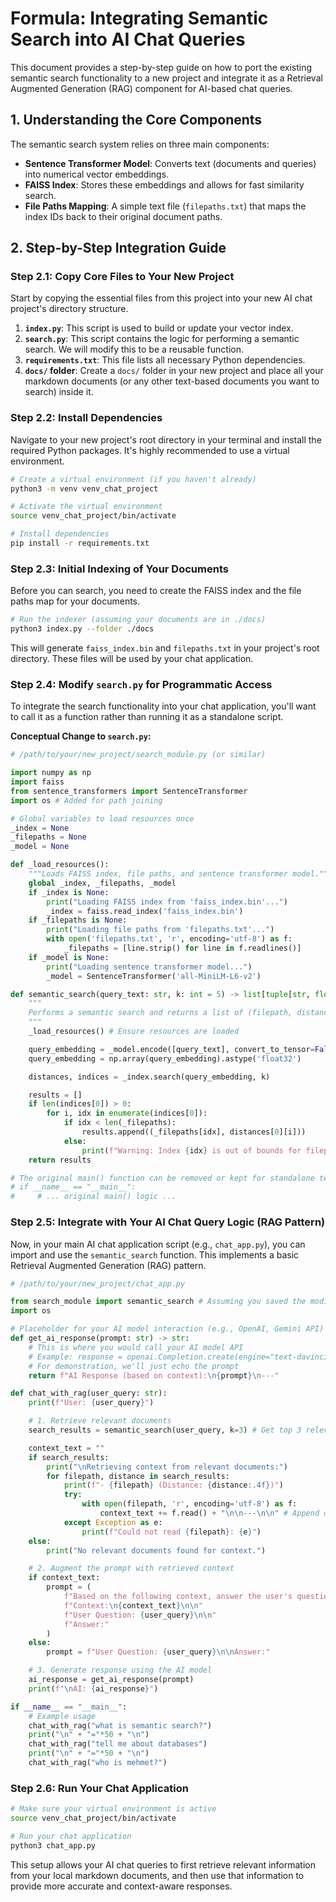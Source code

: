 # Formula: Integrating Semantic Search into AI Chat Queries

This document provides a step-by-step guide on how to port the existing semantic search functionality to a new project and integrate it as a Retrieval Augmented Generation (RAG) component for AI-based chat queries.

## 1. Understanding the Core Components

The semantic search system relies on three main components:
-   **Sentence Transformer Model**: Converts text (documents and queries) into numerical vector embeddings.
-   **FAISS Index**: Stores these embeddings and allows for fast similarity search.
-   **File Paths Mapping**: A simple text file (`filepaths.txt`) that maps the index IDs back to their original document paths.

## 2. Step-by-Step Integration Guide

### Step 2.1: Copy Core Files to Your New Project

Start by copying the essential files from this project into your new AI chat project's directory structure.

1.  **`index.py`**: This script is used to build or update your vector index.
2.  **`search.py`**: This script contains the logic for performing a semantic search. We will modify this to be a reusable function.
3.  **`requirements.txt`**: This file lists all necessary Python dependencies.
4.  **`docs/` folder**: Create a `docs/` folder in your new project and place all your markdown documents (or any other text-based documents you want to search) inside it.

### Step 2.2: Install Dependencies

Navigate to your new project's root directory in your terminal and install the required Python packages. It's highly recommended to use a virtual environment.

```bash
# Create a virtual environment (if you haven't already)
python3 -m venv venv_chat_project

# Activate the virtual environment
source venv_chat_project/bin/activate

# Install dependencies
pip install -r requirements.txt
```

### Step 2.3: Initial Indexing of Your Documents

Before you can search, you need to create the FAISS index and the file paths map for your documents.

```bash
# Run the indexer (assuming your documents are in ./docs)
python3 index.py --folder ./docs
```

This will generate `faiss_index.bin` and `filepaths.txt` in your project's root directory. These files will be used by your chat application.

### Step 2.4: Modify `search.py` for Programmatic Access

To integrate the search functionality into your chat application, you'll want to call it as a function rather than running it as a standalone script.

**Conceptual Change to `search.py`:**

```python
# /path/to/your/new_project/search_module.py (or similar)

import numpy as np
import faiss
from sentence_transformers import SentenceTransformer
import os # Added for path joining

# Global variables to load resources once
_index = None
_filepaths = None
_model = None

def _load_resources():
    """Loads FAISS index, file paths, and sentence transformer model."""
    global _index, _filepaths, _model
    if _index is None:
        print("Loading FAISS index from 'faiss_index.bin'...")
        _index = faiss.read_index('faiss_index.bin')
    if _filepaths is None:
        print("Loading file paths from 'filepaths.txt'...")
        with open('filepaths.txt', 'r', encoding='utf-8') as f:
            _filepaths = [line.strip() for line in f.readlines()]
    if _model is None:
        print("Loading sentence transformer model...")
        _model = SentenceTransformer('all-MiniLM-L6-v2')

def semantic_search(query_text: str, k: int = 5) -> list[tuple[str, float]]:
    """
    Performs a semantic search and returns a list of (filepath, distance) tuples.
    """
    _load_resources() # Ensure resources are loaded

    query_embedding = _model.encode([query_text], convert_to_tensor=False)
    query_embedding = np.array(query_embedding).astype('float32')

    distances, indices = _index.search(query_embedding, k)

    results = []
    if len(indices[0]) > 0:
        for i, idx in enumerate(indices[0]):
            if idx < len(_filepaths):
                results.append((_filepaths[idx], distances[0][i]))
            else:
                print(f"Warning: Index {idx} is out of bounds for filepaths list.")
    return results

# The original main() function can be removed or kept for standalone testing
# if __name__ == "__main__":
#     # ... original main() logic ...
```

### Step 2.5: Integrate with Your AI Chat Query Logic (RAG Pattern)

Now, in your main AI chat application script (e.g., `chat_app.py`), you can import and use the `semantic_search` function. This implements a basic Retrieval Augmented Generation (RAG) pattern.

```python
# /path/to/your/new_project/chat_app.py

from search_module import semantic_search # Assuming you saved the modified search.py as search_module.py
import os

# Placeholder for your AI model interaction (e.g., OpenAI, Gemini API)
def get_ai_response(prompt: str) -> str:
    # This is where you would call your AI model API
    # Example: response = openai.Completion.create(engine="text-davinci-003", prompt=prompt, max_tokens=150)
    # For demonstration, we'll just echo the prompt
    return f"AI Response (based on context):\n{prompt}\n---"

def chat_with_rag(user_query: str):
    print(f"User: {user_query}")

    # 1. Retrieve relevant documents
    search_results = semantic_search(user_query, k=3) # Get top 3 relevant docs

    context_text = ""
    if search_results:
        print("\nRetrieving context from relevant documents:")
        for filepath, distance in search_results:
            print(f"- {filepath} (Distance: {distance:.4f})")
            try:
                with open(filepath, 'r', encoding='utf-8') as f:
                    context_text += f.read() + "\n\n---\n\n" # Append document content
            except Exception as e:
                print(f"Could not read {filepath}: {e}")
    else:
        print("No relevant documents found for context.")

    # 2. Augment the prompt with retrieved context
    if context_text:
        prompt = (
            f"Based on the following context, answer the user's question:\n\n"
            f"Context:\n{context_text}\n\n"
            f"User Question: {user_query}\n\n"
            f"Answer:"
        )
    else:
        prompt = f"User Question: {user_query}\n\nAnswer:"

    # 3. Generate response using the AI model
    ai_response = get_ai_response(prompt)
    print(f"\nAI: {ai_response}")

if __name__ == "__main__":
    # Example usage
    chat_with_rag("what is semantic search?")
    print("\n" + "="*50 + "\n")
    chat_with_rag("tell me about databases")
    print("\n" + "="*50 + "\n")
    chat_with_rag("who is mehmet?")
```

### Step 2.6: Run Your Chat Application

```bash
# Make sure your virtual environment is active
source venv_chat_project/bin/activate

# Run your chat application
python3 chat_app.py
```

This setup allows your AI chat queries to first retrieve relevant information from your local markdown documents, and then use that information to provide more accurate and context-aware responses.
